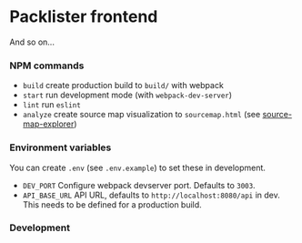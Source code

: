 # Packlister frontend

And so on...

### NPM commands

* `build` create production build to `build/` with webpack
* `start` run development mode (with `webpack-dev-server`)
* `lint` run `eslint`
* `analyze` create source map visualization to `sourcemap.html` (see [source-map-explorer](https://github.com/danvk/source-map-explorer))

### Environment variables

You can create `.env` (see `.env.example`) to set these in development.

* `DEV_PORT` Configure webpack devserver port. Defaults to `3003`.
* `API_BASE_URL` API URL, defaults to `http://localhost:8080/api` in dev. This needs to be defined for a production build.

### Development
